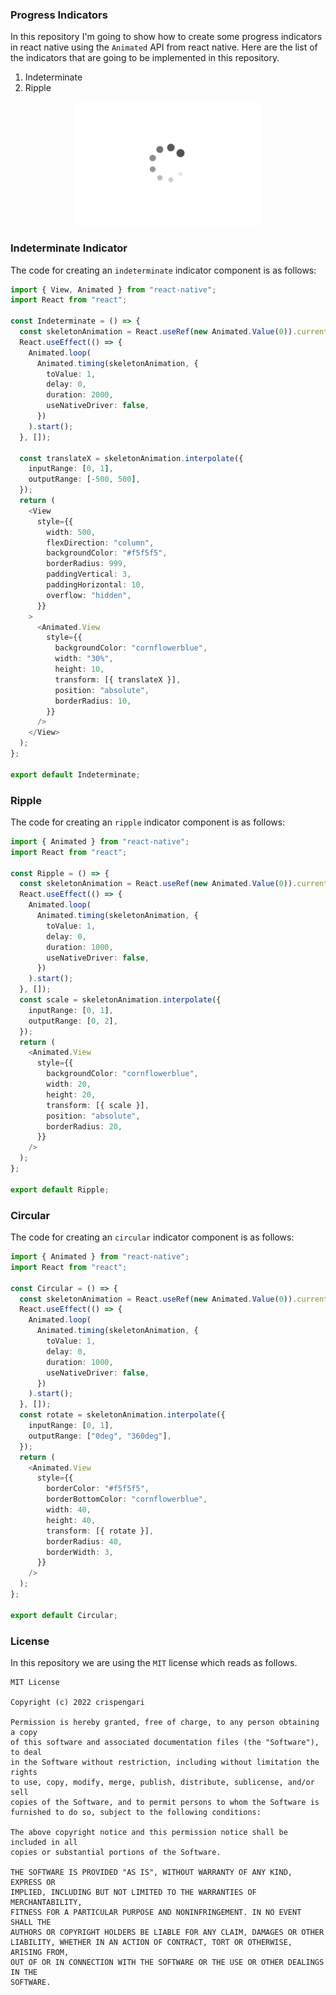 ### Progress Indicators

In this repository I'm going to show how to create some progress indicators in react native using the `Animated` API from react native. Here are the list of the indicators that are going to be implemented in this repository.

1. Indeterminate
2. Ripple

<p align="center">
  <img src="cover.gif" alt="cover" width="300"/>
</p>

### Indeterminate Indicator

The code for creating an `indeterminate` indicator component is as follows:

```ts
import { View, Animated } from "react-native";
import React from "react";

const Indeterminate = () => {
  const skeletonAnimation = React.useRef(new Animated.Value(0)).current;
  React.useEffect(() => {
    Animated.loop(
      Animated.timing(skeletonAnimation, {
        toValue: 1,
        delay: 0,
        duration: 2000,
        useNativeDriver: false,
      })
    ).start();
  }, []);

  const translateX = skeletonAnimation.interpolate({
    inputRange: [0, 1],
    outputRange: [-500, 500],
  });
  return (
    <View
      style={{
        width: 500,
        flexDirection: "column",
        backgroundColor: "#f5f5f5",
        borderRadius: 999,
        paddingVertical: 3,
        paddingHorizontal: 10,
        overflow: "hidden",
      }}
    >
      <Animated.View
        style={{
          backgroundColor: "cornflowerblue",
          width: "30%",
          height: 10,
          transform: [{ translateX }],
          position: "absolute",
          borderRadius: 10,
        }}
      />
    </View>
  );
};

export default Indeterminate;
```

### Ripple

The code for creating an `ripple` indicator component is as follows:

```ts
import { Animated } from "react-native";
import React from "react";

const Ripple = () => {
  const skeletonAnimation = React.useRef(new Animated.Value(0)).current;
  React.useEffect(() => {
    Animated.loop(
      Animated.timing(skeletonAnimation, {
        toValue: 1,
        delay: 0,
        duration: 1000,
        useNativeDriver: false,
      })
    ).start();
  }, []);
  const scale = skeletonAnimation.interpolate({
    inputRange: [0, 1],
    outputRange: [0, 2],
  });
  return (
    <Animated.View
      style={{
        backgroundColor: "cornflowerblue",
        width: 20,
        height: 20,
        transform: [{ scale }],
        position: "absolute",
        borderRadius: 20,
      }}
    />
  );
};

export default Ripple;
```

### Circular

The code for creating an `circular` indicator component is as follows:

```ts
import { Animated } from "react-native";
import React from "react";

const Circular = () => {
  const skeletonAnimation = React.useRef(new Animated.Value(0)).current;
  React.useEffect(() => {
    Animated.loop(
      Animated.timing(skeletonAnimation, {
        toValue: 1,
        delay: 0,
        duration: 1000,
        useNativeDriver: false,
      })
    ).start();
  }, []);
  const rotate = skeletonAnimation.interpolate({
    inputRange: [0, 1],
    outputRange: ["0deg", "360deg"],
  });
  return (
    <Animated.View
      style={{
        borderColor: "#f5f5f5",
        borderBottomColor: "cornflowerblue",
        width: 40,
        height: 40,
        transform: [{ rotate }],
        borderRadius: 40,
        borderWidth: 3,
      }}
    />
  );
};

export default Circular;
```

### License

In this repository we are using the `MIT` license which reads as follows.

```
MIT License

Copyright (c) 2022 crispengari

Permission is hereby granted, free of charge, to any person obtaining a copy
of this software and associated documentation files (the "Software"), to deal
in the Software without restriction, including without limitation the rights
to use, copy, modify, merge, publish, distribute, sublicense, and/or sell
copies of the Software, and to permit persons to whom the Software is
furnished to do so, subject to the following conditions:

The above copyright notice and this permission notice shall be included in all
copies or substantial portions of the Software.

THE SOFTWARE IS PROVIDED "AS IS", WITHOUT WARRANTY OF ANY KIND, EXPRESS OR
IMPLIED, INCLUDING BUT NOT LIMITED TO THE WARRANTIES OF MERCHANTABILITY,
FITNESS FOR A PARTICULAR PURPOSE AND NONINFRINGEMENT. IN NO EVENT SHALL THE
AUTHORS OR COPYRIGHT HOLDERS BE LIABLE FOR ANY CLAIM, DAMAGES OR OTHER
LIABILITY, WHETHER IN AN ACTION OF CONTRACT, TORT OR OTHERWISE, ARISING FROM,
OUT OF OR IN CONNECTION WITH THE SOFTWARE OR THE USE OR OTHER DEALINGS IN THE
SOFTWARE.

```
